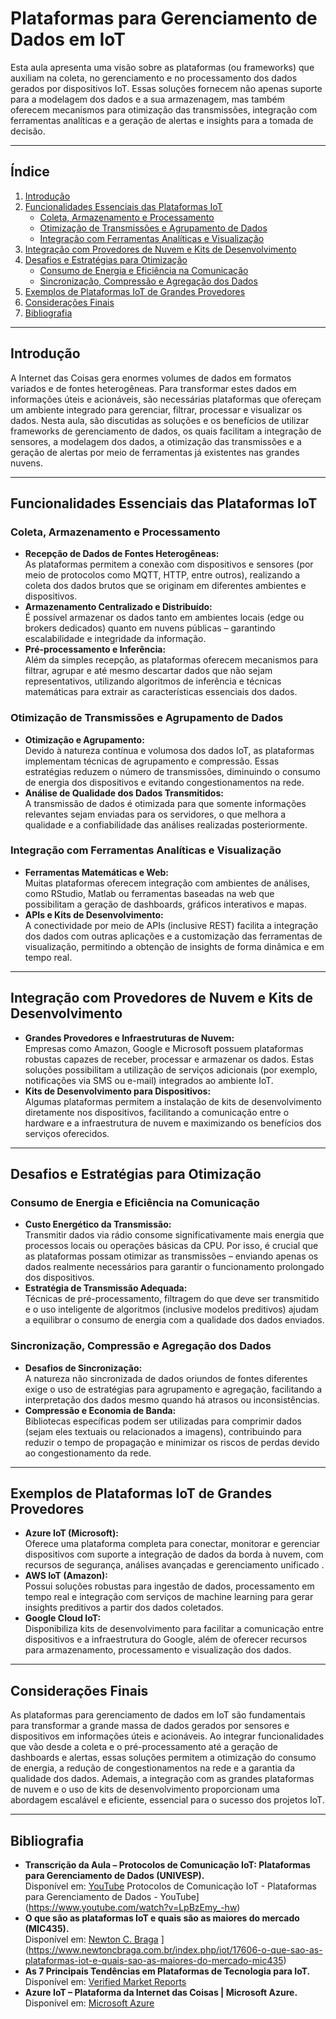 # Plataformas para Gerenciamento de Dados em IoT

Esta aula apresenta uma visão sobre as plataformas (ou frameworks) que auxiliam na coleta, no gerenciamento e no processamento dos dados gerados por dispositivos IoT. Essas soluções fornecem não apenas suporte para a modelagem dos dados e a sua armazenagem, mas também oferecem mecanismos para otimização das transmissões, integração com ferramentas analíticas e a geração de alertas e insights para a tomada de decisão.

---

## Índice

1. [Introdução](#introdução)
2. [Funcionalidades Essenciais das Plataformas IoT](#funcionalidades-essenciais-das-plataformas-iot)
   - [Coleta, Armazenamento e Processamento](#coleta-armazenamento-e-processamento)
   - [Otimização de Transmissões e Agrupamento de Dados](#otimização-de-transmissões-e-agrupamento-de-dados)
   - [Integração com Ferramentas Analíticas e Visualização](#integração-com-ferramentas-analíticas-e-visualização)
3. [Integração com Provedores de Nuvem e Kits de Desenvolvimento](#integração-com-provedores-de-nuvem-e-kits-de-desenvolvimento)
4. [Desafios e Estratégias para Otimização](#desafios-e-estratégias-para-otimização)
   - [Consumo de Energia e Eficiência na Comunicação](#consumo-de-energia-e-eficiência-na-comunicação)
   - [Sincronização, Compressão e Agregação dos Dados](#sincronização-compressão-e-agregação-dos-dados)
5. [Exemplos de Plataformas IoT de Grandes Provedores](#exemplos-de-plataformas-iot-de-grandes-provedores)
6. [Considerações Finais](#considerações-finais)
7. [Bibliografia](#bibliografia)

---

## Introdução

A Internet das Coisas gera enormes volumes de dados em formatos variados e de fontes heterogêneas. Para transformar estes dados em informações úteis e acionáveis, são necessárias plataformas que ofereçam um ambiente integrado para gerenciar, filtrar, processar e visualizar os dados. Nesta aula, são discutidas as soluções e os benefícios de utilizar frameworks de gerenciamento de dados, os quais facilitam a integração de sensores, a modelagem dos dados, a otimização das transmissões e a geração de alertas por meio de ferramentas já existentes nas grandes nuvens.

---

## Funcionalidades Essenciais das Plataformas IoT

### Coleta, Armazenamento e Processamento

- **Recepção de Dados de Fontes Heterogêneas:**  
  As plataformas permitem a conexão com dispositivos e sensores (por meio de protocolos como MQTT, HTTP, entre outros), realizando a coleta dos dados brutos que se originam em diferentes ambientes e dispositivos.  
- **Armazenamento Centralizado e Distribuído:**  
  É possível armazenar os dados tanto em ambientes locais (edge ou brokers dedicados) quanto em nuvens públicas – garantindo escalabilidade e integridade da informação.
- **Pré-processamento e Inferência:**  
  Além da simples recepção, as plataformas oferecem mecanismos para filtrar, agrupar e até mesmo descartar dados que não sejam representativos, utilizando algoritmos de inferência e técnicas matemáticas para extrair as características essenciais dos dados.

### Otimização de Transmissões e Agrupamento de Dados

- **Otimização e Agrupamento:**  
  Devido à natureza contínua e volumosa dos dados IoT, as plataformas implementam técnicas de agrupamento e compressão. Essas estratégias reduzem o número de transmissões, diminuindo o consumo de energia dos dispositivos e evitando congestionamentos na rede.  
- **Análise de Qualidade dos Dados Transmitidos:**  
  A transmissão de dados é otimizada para que somente informações relevantes sejam enviadas para os servidores, o que melhora a qualidade e a confiabilidade das análises realizadas posteriormente.

### Integração com Ferramentas Analíticas e Visualização

- **Ferramentas Matemáticas e Web:**  
  Muitas plataformas oferecem integração com ambientes de análises, como RStudio, Matlab ou ferramentas baseadas na web que possibilitam a geração de dashboards, gráficos interativos e mapas.  
- **APIs e Kits de Desenvolvimento:**  
  A conectividade por meio de APIs (inclusive REST) facilita a integração dos dados com outras aplicações e a customização das ferramentas de visualização, permitindo a obtenção de insights de forma dinâmica e em tempo real.

---

## Integração com Provedores de Nuvem e Kits de Desenvolvimento

- **Grandes Provedores e Infraestruturas de Nuvem:**  
  Empresas como Amazon, Google e Microsoft possuem plataformas robustas capazes de receber, processar e armazenar os dados. Estas soluções possibilitam a utilização de serviços adicionais (por exemplo, notificações via SMS ou e-mail) integrados ao ambiente IoT.  
- **Kits de Desenvolvimento para Dispositivos:**  
  Algumas plataformas permitem a instalação de kits de desenvolvimento diretamente nos dispositivos, facilitando a comunicação entre o hardware e a infraestrutura de nuvem e maximizando os benefícios dos serviços oferecidos.

---

## Desafios e Estratégias para Otimização

### Consumo de Energia e Eficiência na Comunicação

- **Custo Energético da Transmissão:**  
  Transmitir dados via rádio consome significativamente mais energia que processos locais ou operações básicas da CPU. Por isso, é crucial que as plataformas possam otimizar as transmissões – enviando apenas os dados realmente necessários para garantir o funcionamento prolongado dos dispositivos.  
- **Estratégia de Transmissão Adequada:**  
  Técnicas de pré-processamento, filtragem do que deve ser transmitido e o uso inteligente de algoritmos (inclusive modelos preditivos) ajudam a equilibrar o consumo de energia com a qualidade dos dados enviados.

### Sincronização, Compressão e Agregação dos Dados

- **Desafios de Sincronização:**  
  A natureza não sincronizada de dados oriundos de fontes diferentes exige o uso de estratégias para agrupamento e agregação, facilitando a interpretação dos dados mesmo quando há atrasos ou inconsistências.  
- **Compressão e Economia de Banda:**  
  Bibliotecas específicas podem ser utilizadas para comprimir dados (sejam eles textuais ou relacionados a imagens), contribuindo para reduzir o tempo de propagação e minimizar os riscos de perdas devido ao congestionamento da rede.

---

## Exemplos de Plataformas IoT de Grandes Provedores

- **Azure IoT (Microsoft):**  
  Oferece uma plataforma completa para conectar, monitorar e gerenciar dispositivos com suporte a integração de dados da borda à nuvem, com recursos de segurança, análises avançadas e gerenciamento unificado .  
- **AWS IoT (Amazon):**  
  Possui soluções robustas para ingestão de dados, processamento em tempo real e integração com serviços de machine learning para gerar insights preditivos a partir dos dados coletados.  
- **Google Cloud IoT:**  
  Disponibiliza kits de desenvolvimento para facilitar a comunicação entre dispositivos e a infraestrutura do Google, além de oferecer recursos para armazenamento, processamento e visualização dos dados.

---

## Considerações Finais

As plataformas para gerenciamento de dados em IoT são fundamentais para transformar a grande massa de dados gerados por sensores e dispositivos em informações úteis e acionáveis. Ao integrar funcionalidades que vão desde a coleta e o pré-processamento até a geração de dashboards e alertas, essas soluções permitem a otimização do consumo de energia, a redução de congestionamentos na rede e a garantia da qualidade dos dados. Ademais, a integração com as grandes plataformas de nuvem e o uso de kits de desenvolvimento proporcionam uma abordagem escalável e eficiente, essencial para o sucesso dos projetos IoT.

---

## Bibliografia

- **Transcrição da Aula – Protocolos de Comunicação IoT: Plataformas para Gerenciamento de Dados (UNIVESP).**  
  Disponível em: [YouTube](https://www.youtube.com/watch?v=LpBzEmy_-hw)  Protocolos de Comunicação IoT - Plataformas para Gerenciamento de Dados - YouTube](https://www.youtube.com/watch?v=LpBzEmy_-hw)
- **O que são as plataformas IoT e quais são as maiores do mercado (MIC435).**  
  Disponível em: [Newton C. Braga](https://www.newtoncbraga.com.br/index.php/iot/17606-o-que-sao-as-plataformas-iot-e-quais-sao-as-maiores-do-mercado-mic435) ](https://www.newtoncbraga.com.br/index.php/iot/17606-o-que-sao-as-plataformas-iot-e-quais-sao-as-maiores-do-mercado-mic435)
- **As 7 Principais Tendências em Plataformas de Tecnologia para IoT.**  
  Disponível em: [Verified Market Reports](https://www.verifiedmarketreports.com/pt/blog/top-7-trends-in-technology-platforms-for-internet-of-things-iot-/) 
- **Azure IoT – Plataforma da Internet das Coisas | Microsoft Azure.**  
  Disponível em: [Microsoft Azure](https://azure.microsoft.com/pt-br/solutions/iot/) 

